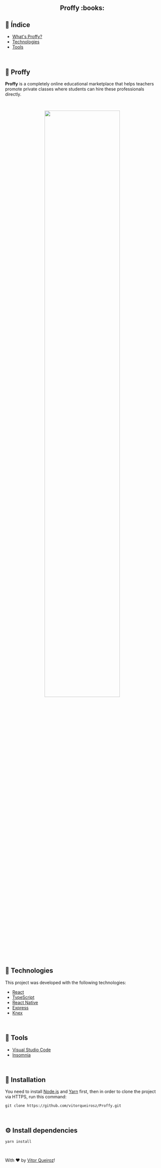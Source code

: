  <h2 align="center">Proffy :books:</h2>
 

 ## 📍 Índice
 
 - [What's Proffy?](#-what's-findServices)
 - [Technologies](#-technologies)
 - [Tools](#-tools)
<br />

## :pencil: Proffy
 __Proffy__ is a completely online educational marketplace that helps teachers promote private classes where students can hire these professionals directly.

</br>
<p align="center">
<img src="https://github.com/vitorqueirosz/bora-app/blob/master/boraweb/src/assets/appbora2.png?raw=true" heigth="20%" width="70%">
</p>
</br>

## :rocket: Technologies
This project was developed with the following technologies:

- [React](https://github.com/facebook/react)
- [TypeScript](https://github.com/Microsoft/TypeScript)
- [React Native](https://github.com/facebook/react-native)
- [Express](https://github.com/expressjs/express)
- [Knex](http://knexjs.org)
</br>

## :hammer: Tools
- [Visual Studio Code](https://code.visualstudio.com)
- [Insomnia](https://insomnia.rest)
</br>

## 👷 Installation
You need to install [Node.js](https://nodejs.org/en/) and [Yarn](https://yarnpkg.com) first, then in order to clone the project via HTTPS, run this command:

    git clone https://github.com/vitorqueirosz/Proffy.git
</br>

## ⚙️ Install dependencies

    yarn install
  
</br>

With ♥ by [Vitor Queiroz](https://www.linkedin.com/in/vitor-queiroz-4b32131a3/)!
